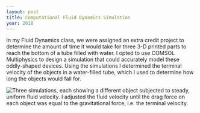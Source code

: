 ```yaml
---
layout: post
title: Computational Fluid Dynamics Simulation
year: 2018
---
```


In my Fluid Dynamics class, we were assigned an extra credit project to determine the amount of time it would take for three 3-D printed parts to reach the bottom of a tube filled with water. I opted to use COMSOL Multiphysics to design a simulation that could accurately model these oddly-shaped devices. Using the simulations I determined the terminal velocity of the objects in a water-filled tube, which I used to determine how long the objects would fall for.

![Three simulations, each showing a different object subjected to steady, uniform fluid velocity. I adjusted the fluid velocity until the drag force on each object was equal to the gravitational force, i.e. the terminal velocity.](computation-fluid-dynamics-simulation/simulation-results.png)